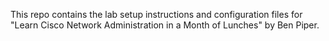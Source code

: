 This repo contains the lab setup instructions and configuration files for "Learn Cisco Network Administration in a Month of Lunches" by Ben Piper.
